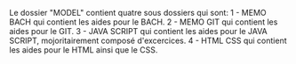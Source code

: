 Le dossier "MODEL" contient quatre sous dossiers qui sont:
1 - MEMO BACH qui contient les aides pour le BACH.
2 - MEMO GIT qui contient les aides pour le GIT.
3 - JAVA SCRIPT qui contient les aides pour le JAVA SCRIPT, mojoritairement composé d'excercices.
4 - HTML CSS qui contient les aides pour le HTML ainsi que le CSS.
